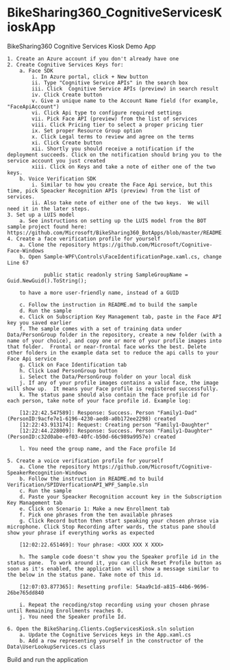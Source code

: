 # BikeSharing360_CognitiveServicesKioskApp
BikeSharing360 Cognitive Services Kiosk Demo App



	1. Create an Azure account if you don't already have one
	2. Create Cognitive Services Keys for:
		a. Face SDK
			i. In Azure portal, click + New button
			ii. Type "Cognitive Service APIs" in the search box
			iii. Click  Cognitive Service APIs (preview) in search result
			iv. Click Create button
			v. Give a unique name to the Account Name field (for example, "FaceApiAccount")
			vi. Click Api type to configure required settings
			vii. Pick Face API (preview) from the list of services
			viii. Click Pricing tier to select a proper pricing tier
			ix. Set proper Resource Group option
			x. Click Legal terms to review and agree on the terms
			xi. Click Create button
			xii. Shortly you should receive a notification if the deployment succeeds. Click on the notification should bring you to the service account you just created
			xiii. Click on Keys and take a note of either one of the two keys.
		b. Voice Verification SDK
			i. Similar to how you create the Face Api service, but this time, pick Speacker Recognition APIs (preview) from the list of services.
			ii. Also take note of either one of the two keys.  We will need it in the later steps.
	3. Set up a LUIS model 
		a. See instructions on setting up the LUIS model from the BOT sample project found here: https://github.com/Microsoft/BikeSharing360_BotApps/blob/master/README.md
	4. Create a face verification profile for yourself
		a. Clone the repository https://github.com/Microsoft/Cognitive-Face-Windows
		b. Open Sample-WPF\Controls\FaceIdentificationPage.xaml.cs, change Line 67
		
		        public static readonly string SampleGroupName = Guid.NewGuid().ToString();
		
		to have a more user-friendly name, instead of a GUID
		
		c. Follow the instruction in README.md to build the sample
		d. Run the sample
		e. Click on Subscription Key Management tab, paste in the Face API key you saved earlier
		f. The sample comes with a set of training data under Data/PersonGroup folder in the repository, create a new folder (with a name of your choice), and copy one or more of your profile images into that folder.  Frontal or near-frontal face works the best. Delete other folders in the example data set to reduce the api calls to your Face Api service
		g. Click on Face Identification tab
		h. Click Load PersonGroup button
		i. Select the Data/PersonGroup folder on your local disk
		j. If any of your profile images contains a valid face, the image will show up.  It means your Face profile is registered successfully.
		k. The status pane should also contain the face profile id for each person, take note of your face profile id. Example log:
		
		[12:22:42.547589]: Response: Success. Person "Family1-Dad" (PersonID:9acfe7e1-6196-4230-aed8-a0b172ee2298) created
		[12:22:43.913174]: Request: Creating person "Family1-Daughter"
		[12:22:44.228009]: Response: Success. Person "Family1-Daughter" (PersonID:c32d0abe-ef03-40fc-b50d-66c989a9957e) created
		
		l. You need the group name, and the Face profile Id  
		
	5. Create a voice verification profile for yourself
		a. Clone the repository https://github.com/Microsoft/Cognitive-SpeakerRecognition-Windows
		b. Follow the instruction in README.md to build Verification/SPIDVerficationAPI_WPF_Sample.sln
		c. Run the sample
		d. Paste your Speacker Recognition account key in the Subscription Key Management tab
		e. Click on Scenario 1: Make a new Enrollment tab
		f. Pick one phrases from the ten available phrases
		g. Click Record button then start speaking your chosen phrase via microphone. Click Stop Recording after wards, the status pane should show your phrase if everything works as expected
		
		[12:02:22.651469]: Your phrase: <XXX XXX X XXX>
		
		h. The sample code doesn't show you the Speaker profile id in the status pane.  To work around it, you can click Reset Profile button as soon as it's enabled, the application  will show a message similar to the below in the status pane. Take note of this id.
		
		[12:07:03.877365]: Resetting profile: 54aa9c1d-a815-44b6-9696-26be765dd840
		
		i. Repeat the recoding/stop recording using your chosen phrase until Remaining Enrollments reaches 0.
		j. You need the Speaker profile Id.
		
	6. Open the BikeSharing.Clients.CogServicesKiosk.sln solution
		a. Update the Cognitive Services keys in the App.xaml.cs
		b. Add a row representing yourself in the constructor of the Data\UserLookupServices.cs class
Build and run the application
